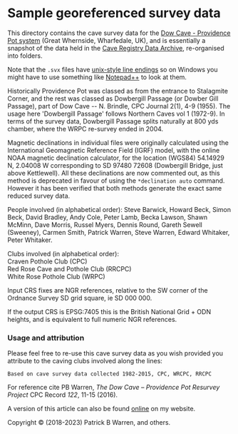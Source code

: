 # Sample georeferenced survey data

This directory contains the cave survey data for the
[Dow Cave - Providence Pot system](http://www.mudinmyhair.co.uk/ "Mud in My Hair")
(Great Whernside, Wharfedale, UK), and is
essentially a snapshot of the data held in the
[Cave Registry Data Archive](http://cave-registry.org.uk/ "Cave Registry"), re-organised into folders.

Note that the `.svx` files have
[unix-style line endings](https://en.wikipedia.org/wiki/Newline "wikipedia")
so on Windows you might have to use something like
[Notepad++](https://notepad-plus-plus.org/ "Notepad++")
to look at them.

Historically Providence Pot was classed as from the entrance to Stalagmite
Corner, and the rest was classed as Dowbergill Passage (or Dowber Gill
Passage), part of Dow Cave -- N. Brindle, CPC Journal 2(1), 4-9 (1955).
The usage here 'Dowbergill Passage' follows Northern Caves vol 1 (1972-9).
In terms of the survey data, Dowbergill Passage splits naturally at 800 yds
chamber, where the WRPC re-survey ended in 2004.
 
Magnetic declinations in individual files were originally calculated
using the International Geomagnetic Reference Field (IGRF) model,
with the online NOAA magnetic declination calculator, for the
location (WGS84) 54.14929 N, 2.04008 W corresponding to SD 97480
72608 (Dowbergill Bridge, just above Kettlewell).  All these
declinations are now commented out, as this method is deprecated in
favour of using the `*declination auto` command.  However it has
been verified that both methods generate the exact same reduced
survey data.

People involved (in alphabetical order):
Steve Barwick, Howard Beck, Simon Beck, David Bradley, Andy Cole,
Peter Lamb, Becka Lawson, Shawn McMinn, Dave Morris, Russel Myers,
Dennis Round, Gareth Sewell (Sweeney), Carmen Smith, Patrick Warren,
Steve Warren, Edward Whitaker, Peter Whitaker.

Clubs involved (in alphabetical order):  
Craven Pothole Club (CPC)  
Red Rose Cave and Pothole Club (RRCPC)  
White Rose Pothole Club (WRPC)

Input CRS fixes are NGR references, relative to the SW corner of
the Ordnance Survey SD grid square, ie SD 000 000.

If the output CRS is EPSG:7405 this is the British National Grid +
ODN heights, and is equivalent to full numeric NGR references.

### Usage and attribution

Please feel free to re-use this cave survey data as you wish provided
you attribute to the caving clubs involved along the lines:

`Based on cave survey data collected 1982-2015, CPC, WRCPC, RRCPC`

For reference cite PB Warren, _The Dow Cave – Providence Pot Resurvey Project_
CPC Record *122*, 11-15 (2016).

A version of this article can also be found 
[online](https://sites.google.com/site/patrickbwarren/caving/dow-cave) 
on my website.

Copyright &copy; (2018-2023) Patrick B Warren, and others.

